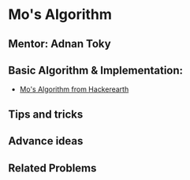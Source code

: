 # Mo's Algorithm
## Mentor: Adnan Toky


## Basic Algorithm & Implementation:
 - [Mo's Algorithm from Hackerearth](https://www.hackerearth.com/practice/notes/mos-algorithm/)

## Tips and tricks

## Advance ideas

## Related Problems